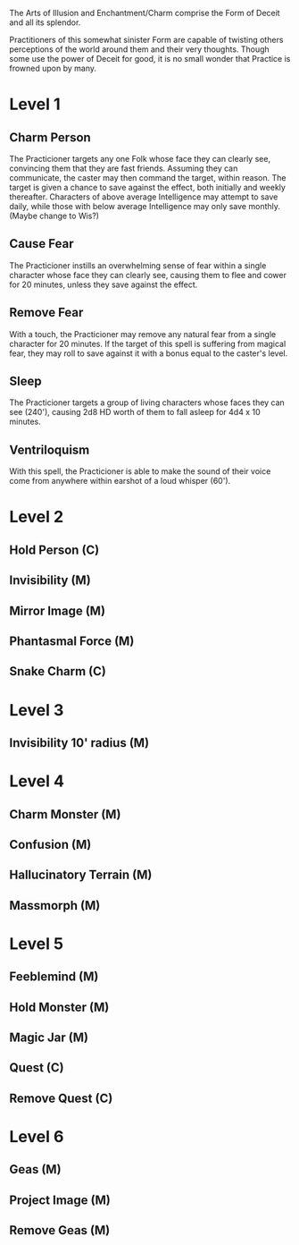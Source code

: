 The Arts of Illusion and Enchantment/Charm comprise the Form of Deceit and all its splendor.

Practitioners of this somewhat sinister Form are capable of twisting others perceptions of the world around them and their very thoughts. Though some use the power of Deceit for good, it is no small wonder that Practice is frowned upon by many.

# Level 1
## Charm Person
The Practicioner targets any one Folk whose face they can clearly see, convincing them that they are fast friends. Assuming they can communicate, the caster may then command the target, within reason. The target is given a chance to save against the effect, both initially and weekly thereafter. Characters of above average Intelligence may attempt to save daily, while those with below average Intelligence may only save monthly. (Maybe change to Wis?)

## Cause Fear
The Practicioner instills an overwhelming sense of fear within a single character whose face they can clearly see, causing them to flee and cower for 20 minutes, unless they save against the effect.

## Remove Fear
With a touch, the Practicioner may remove any natural fear from a single character for 20 minutes. If the target of this spell is suffering from magical fear, they may roll to save against it with a bonus equal to the caster's level.

## Sleep
The Practicioner targets a group of living characters whose faces they can see (240'), causing 2d8 HD worth of them to fall asleep for 4d4 x 10 minutes. 

## Ventriloquism
With this spell, the Practicioner is able to make the sound of their voice come from anywhere within earshot of a loud whisper (60').

# Level 2
## Hold Person (C)

## Invisibility (M)

## Mirror Image (M)

## Phantasmal Force (M)

## Snake Charm (C)

# Level 3
## Invisibility 10' radius (M)

# Level 4
## Charm Monster (M)

## Confusion (M)

## Hallucinatory Terrain (M)

## Massmorph (M)

# Level 5
## Feeblemind (M)

## Hold Monster (M)

## Magic Jar (M)

## Quest (C)

## Remove Quest (C)

# Level 6
## Geas (M)

## Project Image (M)

## Remove Geas (M)
